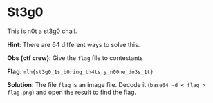 # St3g0


This is n0t a st3g0 chall.

**Hint**: There are 64 different ways to solve this.



**Obs (ctf crew)**: Give the `flag` file to contestants

**Flag**: `mlh{st3g0_1s_b0ring_th4ts_y_n00ne_do3s_1t}`

**Solution**: The file `flag` is an image file. Decode it (`base64 -d < flag > flag.png`)
and open the result to find the flag.
